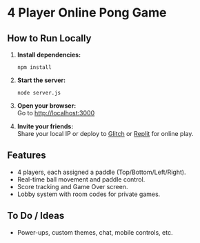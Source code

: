 # 4 Player Online Pong Game

## How to Run Locally

1. **Install dependencies:**
   ```
   npm install
   ```
2. **Start the server:**
   ```
   node server.js
   ```
3. **Open your browser:**  
   Go to [http://localhost:3000](http://localhost:3000)

4. **Invite your friends:**  
   Share your local IP or deploy to [Glitch](https://glitch.com/) or [Replit](https://replit.com/) for online play.

## Features

- 4 players, each assigned a paddle (Top/Bottom/Left/Right).
- Real-time ball movement and paddle control.
- Score tracking and Game Over screen.
- Lobby system with room codes for private games.

## To Do / Ideas

- Power-ups, custom themes, chat, mobile controls, etc.